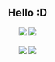 <div align="center">
  <h2>Hello :D</h2>
  <div>
    <img src="https://hits.seeyoufarm.com/api/count/incr/badge.svg?url=https%3A%2F%2Fgithub.com%2Filacilac&count_bg=%23A17ABC&title_bg=%23555555&icon=&icon_color=%23E7E7E7&title=hits&edge_flat=false" />
    <a href="https://ilacilac.notion.site/c5c027881a814967a78b832b81013a5b" target="_blank">
    <img src="https://img.shields.io/badge/-notion-lightgrey" />
    </a>
  </div>
  <br />
  <div>
    <img align="center" src="https://github-readme-stats.vercel.app/api/top-langs/?username=ilacilac&layout=compact&theme=tokyonight" />
    <img align="center" src="https://github-readme-stats.vercel.app/api?username=ilacilac&show_icons=true&theme=tokyonight" />
  </div>
</div>
